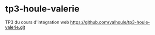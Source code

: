 # tp3-houle-valerie
TP3 du cours d'intégration web
https://github.com/valhoule/tp3-houle-valerie.git